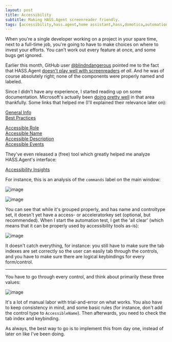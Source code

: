 ```yaml
---
layout: post
title: Accessibility
subtitle: Making HASS.Agent screenreader friendly.
tags: [accessibility,hass.agent,home assistant,hass,domotica,automation,csharp]
---
```


When you're a single developer working on a project in your spare time, next to a full-time job, you're going to have to make choices on where to invest your efforts. You can't work out every feature at once, and some bugs get ignored.

Earlier this month, GitHub user [@blindndangerous](https://github.com/blindndangerous) pointed me to the fact that HASS.Agent [doesn't play well with screenreaders](https://github.com/LAB02-Research/HASS.Agent/issues/65) *at all*. And he was of course absolutely right; none of the components were properly named and labeled. 

Since I didn't have any experience, I started reading up on some documentation. Microsoft's actually been [doing pretty well](https://blogs.microsoft.com/blog/2021/04/28/doubling-down-on-accessibility-microsofts-next-steps-to-expand-accessibility-in-technology-the-workforce-and-workplace/) in that area thankfully. Some links that helped me (I'll explained their relevance later on):

[General Info](https://docs.microsoft.com/en-us/dotnet/desktop/winforms/controls/providing-accessibility-information-for-controls-on-a-windows-form?view=netframeworkdesktop-4.8&viewFallbackFrom=netdesktop-6.0)<br/>
[Best Practices](https://docs.microsoft.com/en-us/dotnet/framework/ui-automation/accessibility-best-practices)

[Accessible Role](https://docs.microsoft.com/en-us/dotnet/api/system.windows.forms.accessiblerole?view=windowsdesktop-6.0)<br/>
[Accessible Name](https://docs.microsoft.com/en-us/dotnet/api/system.windows.forms.control.accessiblename?view=windowsdesktop-6.0)<br/>
[Accessible Description](https://docs.microsoft.com/en-us/dotnet/api/system.windows.forms.control.accessibledescription?view=windowsdesktop-6.0#system-windows-forms-control-accessibledescription)<br/>
[Accessible Events](https://docs.microsoft.com/en-us/dotnet/api/system.windows.forms.accessibleevents?view=windowsdesktop-6.0)<br/>

They've even released a (free) tool which greatly helped me analyze HASS.Agent's interface:

[Accessibility Insights](https://accessibilityinsights.io)

For instance, this is an analysis of the `commands` label on the main window:

![image](https://user-images.githubusercontent.com/81011038/170864654-05c9c66c-7c41-4d84-ad35-a423415c1aad.png)

![image](https://user-images.githubusercontent.com/81011038/170864668-ed15a3f8-05a6-43dc-91bc-a477073e2c18.png)

You can see that while it's grouped properly, and has name and controltype set, it doesn't yet have a access- or acceleratorkey set (optional, but recommended). When I start the automation test, I get the 'all clear' (which means that it can be properly used by accessibility tools as-is):

![image](https://user-images.githubusercontent.com/81011038/170864740-f70caf9b-be60-4ff0-80c5-a53f91d8cc47.png)

It doesn't catch everything, for instance: you still have to make sure the tab indexes are set correctly so the user can easily tab through the controls, and you have to make sure there are logical keybindings for every form/control.

----

You have to go through every control, and think about primarily these three values:

![image](https://user-images.githubusercontent.com/81011038/170864857-151d3fb2-24b3-46c7-8648-f5337ae6e39a.png)

It's a lot of manual labor with trial-and-error on what works. You also have to keep consistency in mind, and some basic rules (for instance, don't add the control type to `AccessibleName`). Then afterwards, you need to check the tab index and keybinding.

As always, the best way to go is to implement this from day one, instead of later on like I've been doing.
